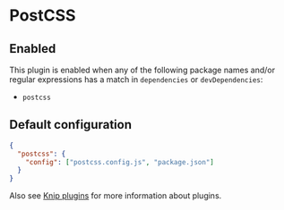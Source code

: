# PostCSS

## Enabled

This plugin is enabled when any of the following package names and/or regular expressions has a match in `dependencies`
or `devDependencies`:

- `postcss`

## Default configuration

```json
{
  "postcss": {
    "config": ["postcss.config.js", "package.json"]
  }
}
```

Also see [Knip plugins][1] for more information about plugins.

[1]: https://github.com/webpro/knip/blob/main/README.md#plugins
